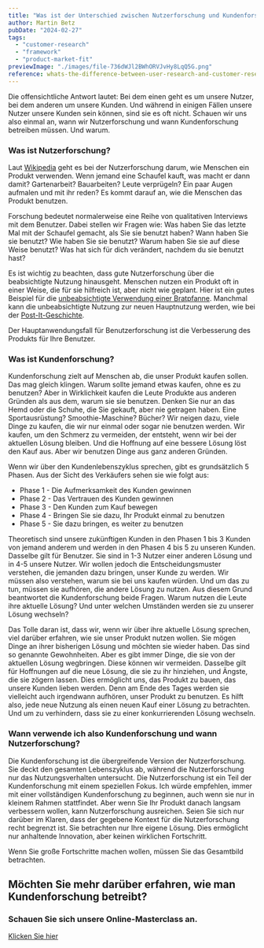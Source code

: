 ```yaml
---
title: "Was ist der Unterschied zwischen Nutzerforschung und Kundenforschung?"
author: Martin Betz
pubDate: "2024-02-27"
tags:
  - "customer-research"
  - "framework"
  - "product-market-fit"
previewImage: "./images/file-736dWJl2BWhORVJvHy8LqQ5G.png"
reference: whats-the-difference-between-user-research-and-customer-research
---
```


Die offensichtliche Antwort lautet: Bei dem einen geht es um unsere Nutzer, bei dem anderen um unsere Kunden. Und während in einigen Fällen unsere Nutzer unsere Kunden sein können, sind sie es oft nicht. Schauen wir uns also einmal an, wann wir Nutzerforschung und wann Kundenforschung betreiben müssen. Und warum.

### Was ist Nutzerforschung?

Laut [Wikipedia](https://en.wikipedia.org/wiki/User_research) geht es bei der Nutzerforschung darum, wie Menschen ein Produkt verwenden. Wenn jemand eine Schaufel kauft, was macht er dann damit? Gartenarbeit? Bauarbeiten? Leute verprügeln? Ein paar Augen aufmalen und mit ihr reden? Es kommt darauf an, wie die Menschen das Produkt benutzen.

Forschung bedeutet normalerweise eine Reihe von qualitativen Interviews mit dem Benutzer. Dabei stellen wir Fragen wie: Was haben Sie das letzte Mal mit der Schaufel gemacht, als Sie sie benutzt haben? Wann haben Sie sie benutzt? Wie haben Sie sie benutzt? Warum haben Sie sie auf diese Weise benutzt? Was hat sich für dich verändert, nachdem du sie benutzt hast?

Es ist wichtig zu beachten, dass gute Nutzerforschung über die beabsichtigte Nutzung hinausgeht. Menschen nutzen ein Produkt oft in einer Weise, die für sie hilfreich ist, aber nicht wie geplant. Hier ist ein gutes Beispiel für die [unbeabsichtigte Verwendung einer Bratpfanne](https://www.youtube.com/watch?v=HA3SuHtCWo0&ab_channel=StoryfulViral). Manchmal kann die unbeabsichtigte Nutzung zur neuen Hauptnutzung werden, wie bei der [Post-It-Geschichte](https://www.post-it.com/3M/en_US/post-it/contact-us/about-us/).

Der Hauptanwendungsfall für Benutzerforschung ist die Verbesserung des Produkts für Ihre Benutzer.

### Was ist Kundenforschung?

Kundenforschung zielt auf Menschen ab, die unser Produkt kaufen sollen. Das mag gleich klingen. Warum sollte jemand etwas kaufen, ohne es zu benutzen? Aber in Wirklichkeit kaufen die Leute Produkte aus anderen Gründen als aus dem, warum sie sie benutzen. Denken Sie nur an das Hemd oder die Schuhe, die Sie gekauft, aber nie getragen haben. Eine Sportausrüstung? Smoothie-Maschine? Bücher? Wir neigen dazu, viele Dinge zu kaufen, die wir nur einmal oder sogar nie benutzen werden. Wir kaufen, um den Schmerz zu vermeiden, der entsteht, wenn wir bei der aktuellen Lösung bleiben. Und die Hoffnung auf eine bessere Lösung löst den Kauf aus. Aber wir benutzen Dinge aus ganz anderen Gründen.

Wenn wir über den Kundenlebenszyklus sprechen, gibt es grundsätzlich 5 Phasen. Aus der Sicht des Verkäufers sehen sie wie folgt aus:

- Phase 1 - Die Aufmerksamkeit des Kunden gewinnen
- Phase 2 - Das Vertrauen des Kunden gewinnen
- Phase 3 - Den Kunden zum Kauf bewegen
- Phase 4 - Bringen Sie sie dazu, Ihr Produkt einmal zu benutzen
- Phase 5 - Sie dazu bringen, es weiter zu benutzen

Theoretisch sind unsere zukünftigen Kunden in den Phasen 1 bis 3 Kunden von jemand anderem und werden in den Phasen 4 bis 5 zu unseren Kunden. Dasselbe gilt für Benutzer. Sie sind in 1-3 Nutzer einer anderen Lösung und in 4-5 unsere Nutzer. Wir wollen jedoch die Entscheidungsmuster verstehen, die jemanden dazu bringen, unser Kunde zu werden. Wir müssen also verstehen, warum sie bei uns kaufen würden. Und um das zu tun, müssen sie aufhören, die andere Lösung zu nutzen. Aus diesem Grund beantwortet die Kundenforschung beide Fragen. Warum nutzen die Leute ihre aktuelle Lösung? Und unter welchen Umständen werden sie zu unserer Lösung wechseln?

Das Tolle daran ist, dass wir, wenn wir über ihre aktuelle Lösung sprechen, viel darüber erfahren, wie sie unser Produkt nutzen wollen. Sie mögen Dinge an ihrer bisherigen Lösung und möchten sie wieder haben. Das sind so genannte Gewohnheiten. Aber es gibt immer Dinge, die sie von der aktuellen Lösung wegbringen. Diese können wir vermeiden. Dasselbe gilt für Hoffnungen auf die neue Lösung, die sie zu ihr hinziehen, und Ängste, die sie zögern lassen. Dies ermöglicht uns, das Produkt zu bauen, das unsere Kunden lieben werden. Denn am Ende des Tages werden sie vielleicht auch irgendwann aufhören, unser Produkt zu benutzen. Es hilft also, jede neue Nutzung als einen neuen Kauf einer Lösung zu betrachten. Und um zu verhindern, dass sie zu einer konkurrierenden Lösung wechseln.

### Wann verwende ich also Kundenforschung und wann Nutzerforschung?

Die Kundenforschung ist die übergreifende Version der Nutzerforschung. Sie deckt den gesamten Lebenszyklus ab, während die Nutzerforschung nur das Nutzungsverhalten untersucht. Die Nutzerforschung ist ein Teil der Kundenforschung mit einem speziellen Fokus. Ich würde empfehlen, immer mit einer vollständigen Kundenforschung zu beginnen, auch wenn sie nur in kleinem Rahmen stattfindet. Aber wenn Sie Ihr Produkt danach langsam verbessern wollen, kann Nutzerforschung ausreichen. Seien Sie sich nur darüber im Klaren, dass der gegebene Kontext für die Nutzerforschung recht begrenzt ist. Sie betrachten nur Ihre eigene Lösung. Dies ermöglicht nur anhaltende Innovation, aber keinen wirklichen Fortschritt.

Wenn Sie große Fortschritte machen wollen, müssen Sie das Gesamtbild betrachten.



## Möchten Sie mehr darüber erfahren, wie man Kundenforschung betreibt?

### Schauen Sie sich unsere Online-Masterclass an.

[Klicken Sie hier](/leistungen/mastering-jobs-to-be-done-online-workshop/)
